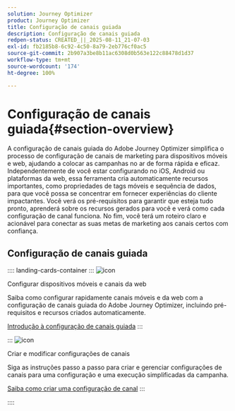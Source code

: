 ```yaml
---
solution: Journey Optimizer
product: Journey Optimizer
title: Configuração de canais guiada
description: Configuração de canais guiada
redpen-status: CREATED_||_2025-08-11_21-07-03
exl-id: fb2185b8-6c92-4c50-8a79-2eb776cf0ac5
source-git-commit: 2b907a3be8b11ac6308d0b563e122c88478d1d37
workflow-type: tm+mt
source-wordcount: '174'
ht-degree: 100%

---
```


# Configuração de canais guiada{#section-overview}

A configuração de canais guiada do Adobe Journey Optimizer simplifica o processo de configuração de canais de marketing para dispositivos móveis e web, ajudando a colocar as campanhas no ar de forma rápida e eficaz. Independentemente de você estar configurando no iOS, Android ou plataformas da web, essa ferramenta cria automaticamente recursos importantes, como propriedades de tags móveis e sequência de dados, para que você possa se concentrar em fornecer experiências do cliente impactantes. Você verá os pré-requisitos para garantir que esteja tudo pronto, aprenderá sobre os recursos gerados para você e verá como cada configuração de canal funciona. No fim, você terá um roteiro claro e acionável para conectar as suas metas de marketing aos canais certos com confiança.

## Configuração de canais guiada

:::: landing-cards-container
:::
![icon](https://cdn.experienceleague.adobe.com/icons/gear.svg)

Configurar dispositivos móveis e canais da web

Saiba como configurar rapidamente canais móveis e da web com a configuração de canais guiada do Adobe Journey Optimizer, incluindo pré-requisitos e recursos criados automaticamente.

[Introdução à configuração de canais guiada](../using/configuration/set-mobile-config.md)
:::

:::
![icon](https://cdn.experienceleague.adobe.com/icons/list-check.svg)

Criar e modificar configurações de canais

Siga as instruções passo a passo para criar e gerenciar configurações de canais para uma configuração e uma execução simplificadas da campanha.

[Saiba como criar uma configuração de canal](../using/configuration/create-channel-set-up.md)
:::

::::
